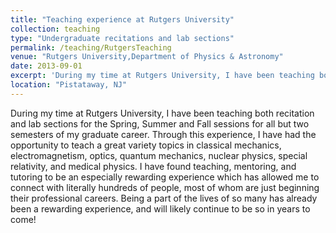 ```yaml
---
title: "Teaching experience at Rutgers University"
collection: teaching
type: "Undergraduate recitations and lab sections"
permalink: /teaching/RutgersTeaching
venue: "Rutgers University,Department of Physics & Astronomy"
date: 2013-09-01
excerpt: 'During my time at Rutgers University, I have been teaching both recitation and lab sections for the Spring, Summer and Fall sessions for all but two semesters of my graduate career.'
location: "Pistataway, NJ"
---
```


During my time at Rutgers University, I have been teaching both recitation and lab sections for the Spring, Summer and Fall sessions for all but two semesters of my graduate career. Through this experience, I have had the opportunity to teach a great variety topics in classical mechanics, electromagnetism, optics, quantum mechanics, nuclear physics, special relativity, and medical physics. I have found teaching, mentoring, and tutoring to be an especially rewarding experience which has allowed me to connect with literally hundreds of people, most of whom are just beginning their professional careers. Being a part of the lives of so many has already been a rewarding experience, and will likely continue to be so in years to come! 
